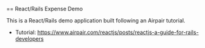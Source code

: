 
== React/Rails Expense Demo

This is a React/Rails demo application built following an Airpair tutorial.

* Tutorial: https://www.airpair.com/reactjs/posts/reactjs-a-guide-for-rails-developers